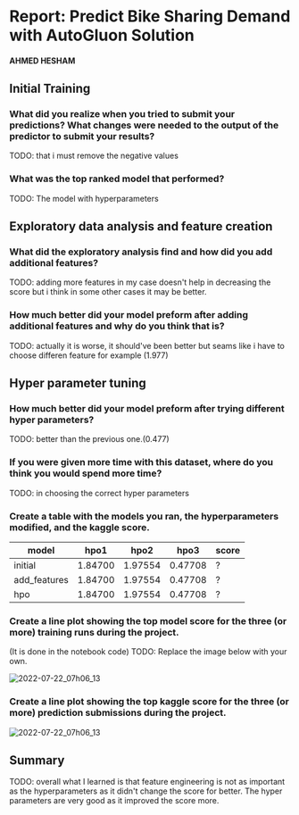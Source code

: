 # Report: Predict Bike Sharing Demand with AutoGluon Solution
#### AHMED HESHAM

## Initial Training
### What did you realize when you tried to submit your predictions? What changes were needed to the output of the predictor to submit your results?
TODO: that i must remove the negative values

### What was the top ranked model that performed?
TODO: The model with hyperparameters

## Exploratory data analysis and feature creation
### What did the exploratory analysis find and how did you add additional features?
TODO: adding more features in my case doesn't help in decreasing the score but i think in some other cases it may be better.

### How much better did your model preform after adding additional features and why do you think that is?
TODO: actually it is worse, it should've been better but seams like i have to choose differen feature for example (1.977)

## Hyper parameter tuning
### How much better did your model preform after trying different hyper parameters?
TODO: better than the previous one.(0.477)

### If you were given more time with this dataset, where do you think you would spend more time?
TODO: in choosing the correct hyper parameters

### Create a table with the models you ran, the hyperparameters modified, and the kaggle score.
|model|hpo1|hpo2|hpo3|score|
|--|--|--|--|--|
|initial|1.84700|1.97554|0.47708|?|
|add_features|1.84700|1.97554|0.47708|?|
|hpo|1.84700|1.97554|0.47708|?|

### Create a line plot showing the top model score for the three (or more) training runs during the project.
(It is done in the notebook code)
TODO: Replace the image below with your own.

![2022-07-22_07h06_13](https://user-images.githubusercontent.com/85734497/180367963-ebbe6967-4d33-4c36-9fbe-98b50e928cf9.png)

### Create a line plot showing the top kaggle score for the three (or more) prediction submissions during the project.
![2022-07-22_07h06_13](https://user-images.githubusercontent.com/85734497/180369888-e49c5ba1-bd22-4846-9ed3-917e9e9ce01c.png)




## Summary
TODO: overall what I learned is that feature engineering is not as important as the hyperparameters as it didn't change the score for better. The hyper parameters are very good as it improved the score more.
